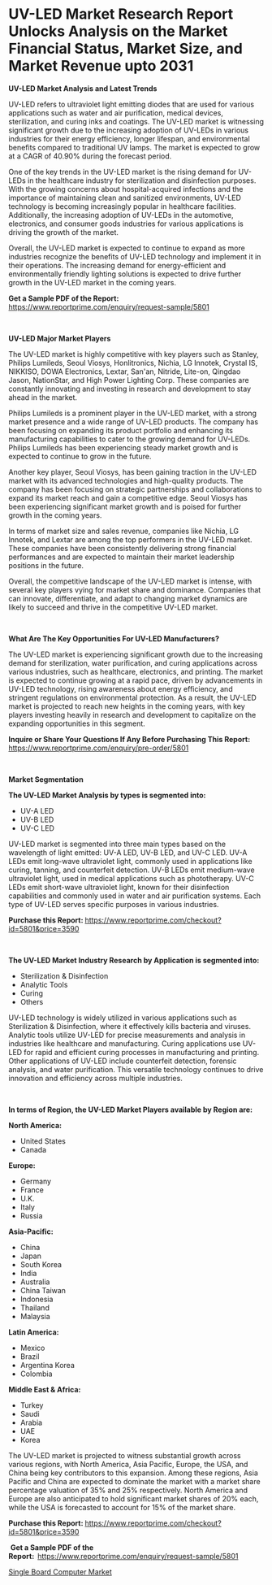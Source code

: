 <p><h1>UV-LED Market Research Report Unlocks Analysis on the Market Financial Status, Market Size, and Market Revenue upto 2031</h1></p><p><strong>UV-LED Market Analysis and Latest Trends</strong></p>
<p><p>UV-LED refers to ultraviolet light emitting diodes that are used for various applications such as water and air purification, medical devices, sterilization, and curing inks and coatings. The UV-LED market is witnessing significant growth due to the increasing adoption of UV-LEDs in various industries for their energy efficiency, longer lifespan, and environmental benefits compared to traditional UV lamps. The market is expected to grow at a CAGR of 40.90% during the forecast period.</p><p>One of the key trends in the UV-LED market is the rising demand for UV-LEDs in the healthcare industry for sterilization and disinfection purposes. With the growing concerns about hospital-acquired infections and the importance of maintaining clean and sanitized environments, UV-LED technology is becoming increasingly popular in healthcare facilities. Additionally, the increasing adoption of UV-LEDs in the automotive, electronics, and consumer goods industries for various applications is driving the growth of the market.</p><p>Overall, the UV-LED market is expected to continue to expand as more industries recognize the benefits of UV-LED technology and implement it in their operations. The increasing demand for energy-efficient and environmentally friendly lighting solutions is expected to drive further growth in the UV-LED market in the coming years.</p></p>
<p><strong>Get a Sample PDF of the Report:&nbsp;</strong> <a href="https://www.reportprime.com/enquiry/request-sample/5801">https://www.reportprime.com/enquiry/request-sample/5801</a></p>
<p>&nbsp;</p>
<p><strong>UV-LED Major Market Players</strong></p>
<p><p>The UV-LED market is highly competitive with key players such as Stanley, Philips Lumileds, Seoul Viosys, Honlitronics, Nichia, LG Innotek, Crystal IS, NIKKISO, DOWA Electronics, Lextar, San'an, Nitride, Lite-on, Qingdao Jason, NationStar, and High Power Lighting Corp. These companies are constantly innovating and investing in research and development to stay ahead in the market.</p><p>Philips Lumileds is a prominent player in the UV-LED market, with a strong market presence and a wide range of UV-LED products. The company has been focusing on expanding its product portfolio and enhancing its manufacturing capabilities to cater to the growing demand for UV-LEDs. Philips Lumileds has been experiencing steady market growth and is expected to continue to grow in the future.</p><p>Another key player, Seoul Viosys, has been gaining traction in the UV-LED market with its advanced technologies and high-quality products. The company has been focusing on strategic partnerships and collaborations to expand its market reach and gain a competitive edge. Seoul Viosys has been experiencing significant market growth and is poised for further growth in the coming years.</p><p>In terms of market size and sales revenue, companies like Nichia, LG Innotek, and Lextar are among the top performers in the UV-LED market. These companies have been consistently delivering strong financial performances and are expected to maintain their market leadership positions in the future.</p><p>Overall, the competitive landscape of the UV-LED market is intense, with several key players vying for market share and dominance. Companies that can innovate, differentiate, and adapt to changing market dynamics are likely to succeed and thrive in the competitive UV-LED market.</p></p>
<p>&nbsp;</p>
<p><strong>What Are The Key Opportunities For UV-LED Manufacturers?</strong></p>
<p><p>The UV-LED market is experiencing significant growth due to the increasing demand for sterilization, water purification, and curing applications across various industries, such as healthcare, electronics, and printing. The market is expected to continue growing at a rapid pace, driven by advancements in UV-LED technology, rising awareness about energy efficiency, and stringent regulations on environmental protection. As a result, the UV-LED market is projected to reach new heights in the coming years, with key players investing heavily in research and development to capitalize on the expanding opportunities in this segment.</p></p>
<p><strong>Inquire or Share Your Questions If Any Before Purchasing This Report:</strong> <a href="https://www.reportprime.com/enquiry/pre-order/5801">https://www.reportprime.com/enquiry/pre-order/5801</a></p>
<p>&nbsp;</p>
<p><strong>Market Segmentation</strong></p>
<p><strong>The UV-LED Market Analysis by types is segmented into:</strong></p>
<p><ul><li>UV-A LED</li><li>UV-B LED</li><li>UV-C LED</li></ul></p>
<p><p>UV-LED market is segmented into three main types based on the wavelength of light emitted: UV-A LED, UV-B LED, and UV-C LED. UV-A LEDs emit long-wave ultraviolet light, commonly used in applications like curing, tanning, and counterfeit detection. UV-B LEDs emit medium-wave ultraviolet light, used in medical applications such as phototherapy. UV-C LEDs emit short-wave ultraviolet light, known for their disinfection capabilities and commonly used in water and air purification systems. Each type of UV-LED serves specific purposes in various industries.</p></p>
<p><strong>Purchase this Report:&nbsp;</strong><a href="https://www.reportprime.com/checkout?id=5801&price=3590">https://www.reportprime.com/checkout?id=5801&price=3590</a></p>
<p>&nbsp;</p>
<p><strong>The UV-LED Market Industry Research by Application is segmented into:</strong></p>
<p><ul><li>Sterilization & Disinfection</li><li>Analytic Tools</li><li>Curing</li><li>Others</li></ul></p>
<p><p>UV-LED technology is widely utilized in various applications such as Sterilization & Disinfection, where it effectively kills bacteria and viruses. Analytic tools utilize UV-LED for precise measurements and analysis in industries like healthcare and manufacturing. Curing applications use UV-LED for rapid and efficient curing processes in manufacturing and printing. Other applications of UV-LED include counterfeit detection, forensic analysis, and water purification. This versatile technology continues to drive innovation and efficiency across multiple industries.</p></p>
<p>&nbsp;</p>
<p><strong>In terms of Region, the UV-LED Market Players available by Region are:</strong></p>
<p>
    <p> <strong> North America: </strong>
        <ul>
            <li>United States</li>
            <li>Canada</li>
        </ul>
        </p> 
    <p> <strong> Europe: </strong>
        <ul>
            <li>Germany</li>
            <li>France</li>
            <li>U.K.</li>
            <li>Italy</li>
            <li>Russia</li>
        </ul>
        </p> 
    <p> <strong> Asia-Pacific: </strong>
        <ul>
            <li>China</li>
            <li>Japan</li>
            <li>South Korea</li>
            <li>India</li>
            <li>Australia</li>
            <li>China Taiwan</li>
            <li>Indonesia</li>
            <li>Thailand</li>
            <li>Malaysia</li>
        </ul>
        </p> 
    <p> <strong> Latin America: </strong>
        <ul>
            <li>Mexico</li>
            <li>Brazil</li>
            <li>Argentina Korea</li>
            <li>Colombia</li>
        </ul>
        </p> 
    <p> <strong> Middle East & Africa: </strong>
        <ul>
            <li>Turkey</li>
            <li>Saudi</li>
            <li>Arabia</li>
            <li>UAE</li>
            <li>Korea</li>
        </ul>
    </p>
    </p>
<p><p>The UV-LED market is projected to witness substantial growth across various regions, with North America, Asia Pacific, Europe, the USA, and China being key contributors to this expansion. Among these regions, Asia Pacific and China are expected to dominate the market with a market share percentage valuation of 35% and 25% respectively. North America and Europe are also anticipated to hold significant market shares of 20% each, while the USA is forecasted to account for 15% of the market share.</p></p>
<p><strong>Purchase this Report: </strong><a href="https://www.reportprime.com/checkout?id=5801&price=3590">https://www.reportprime.com/checkout?id=5801&price=3590</a></p>
<p>&nbsp;<strong>Get a Sample PDF of the Report:&nbsp;&nbsp;</strong><a href="https://www.reportprime.com/enquiry/request-sample/5801">https://www.reportprime.com/enquiry/request-sample/5801</a></p>
<p><strong></strong></p>
<p><p><a href="https://github.com/NorbertYates/Market-Research-Report-List-4/blob/main/single-board-computer-market.md">Single Board Computer Market</a></p></p>